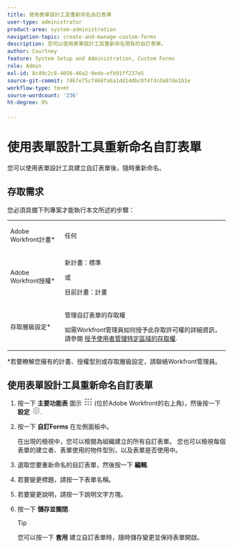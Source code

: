 ```yaml
---
title: 使用表單設計工具重新命名自訂表單
user-type: administrator
product-area: system-administration
navigation-topic: create-and-manage-custom-forms
description: 您可以使用表單設計工具重新命名現有的自訂表單。
author: Courtney
feature: System Setup and Administration, Custom Forms
role: Admin
exl-id: 8c49c2c8-4056-46a2-9ede-efb91ff237e5
source-git-commit: 7467e75cf468fa6a1dd14dbc0f4fdcda87de1b1e
workflow-type: tm+mt
source-wordcount: '236'
ht-degree: 0%

---
```


# 使用表單設計工具重新命名自訂表單

您可以使用表單設計工具建立自訂表單後，隨時重新命名。

## 存取需求

您必須具備下列專案才能執行本文所述的步驟：

<table style="table-layout:auto"> 
 <col> 
 <col> 
 <tbody> 
  <tr data-mc-conditions=""> 
   <td role="rowheader"> <p>Adobe Workfront計畫*</p> </td> 
   <td>任何</td> 
  </tr> 
  <tr> 
   <td role="rowheader">Adobe Workfront授權*</td> 
   <td>
   <p>新計畫：標準</p>
   <p>或</p>
   <p>目前計畫：計畫</p></td> 
  </tr> 
  <tr data-mc-conditions=""> 
   <td role="rowheader">存取層級設定*</td> 
   <td> <p>管理自訂表單的存取權</p> <p>如需Workfront管理員如何授予此存取許可權的詳細資訊，請參閱 <a href="/help/quicksilver/administration-and-setup/add-users/configure-and-grant-access/grant-users-admin-access-certain-areas.md" class="MCXref xref">授予使用者管理特定區域的存取權</a>.</p></td> 
  </tr>  
 </tbody> 
</table>

&#42;若要瞭解您擁有的計畫、授權型別或存取層級設定，請聯絡Workfront管理員。

## 使用表單設計工具重新命名自訂表單

1. 按一下 **主要功能表** 圖示 ![](assets/main-menu-icon.png) (位於Adobe Workfront的右上角)，然後按一下 **設定** ![](assets/gear-icon-settings.png).

1. 按一下 **自訂Forms** 在左側面板中。

   在出現的檢視中，您可以檢閱為組織建立的所有自訂表單。 您也可以檢視每個表單的建立者、表單使用的物件型別，以及表單是否使用中。

1. 選取您要重新命名的自訂表單，然後按一下 **編輯**.
1. 若要變更標題，請按一下表單名稱。
1. 若要變更說明，請按一下說明文字方塊。

1. 按一下 **儲存並關閉**.

   >[!TIP]
   >
   >您可以按一下 **套用** 建立自訂表單時，隨時儲存變更並保持表單開啟。
